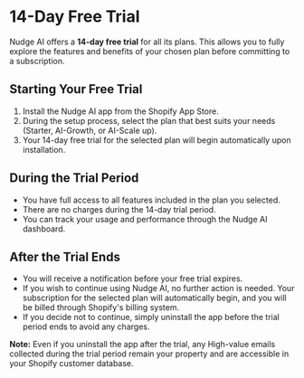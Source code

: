 # 14-Day Free Trial

Nudge AI offers a **14-day free trial** for all its plans. This allows you to fully explore the features and benefits of your chosen plan before committing to a subscription.

## Starting Your Free Trial

1.  Install the Nudge AI app from the Shopify App Store.
2.  During the setup process, select the plan that best suits your needs (Starter, AI-Growth, or AI-Scale up).
3.  Your 14-day free trial for the selected plan will begin automatically upon installation.

## During the Trial Period

*   You have full access to all features included in the plan you selected.
*   There are no charges during the 14-day trial period.
*   You can track your usage and performance through the Nudge AI dashboard.

## After the Trial Ends

*   You will receive a notification before your free trial expires.
*   If you wish to continue using Nudge AI, no further action is needed. Your subscription for the selected plan will automatically begin, and you will be billed through Shopify's billing system.
*   If you decide not to continue, simply uninstall the app before the trial period ends to avoid any charges.

**Note:** Even if you uninstall the app after the trial, any High-value emails collected during the trial period remain your property and are accessible in your Shopify customer database.
